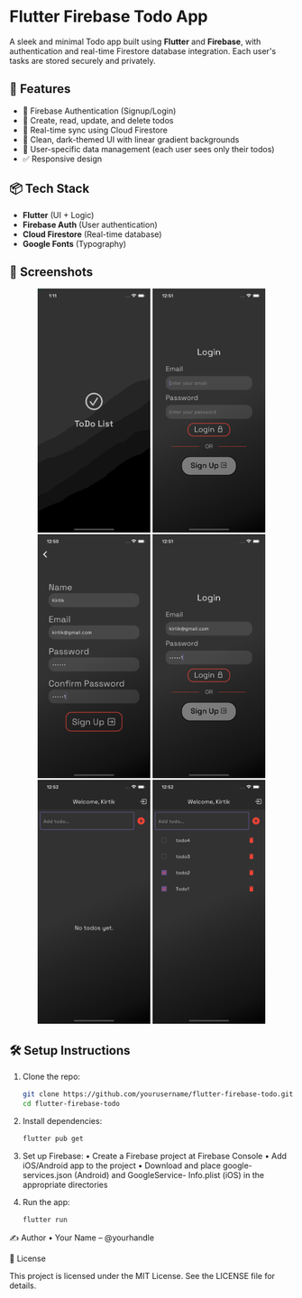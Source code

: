 # Flutter Firebase Todo App

A sleek and minimal Todo app built using **Flutter** and **Firebase**, with authentication and real-time Firestore database integration. Each user's tasks are stored securely and privately.

## 🚀 Features

- 🔐 Firebase Authentication (Signup/Login)
- 📝 Create, read, update, and delete todos
- 🔄 Real-time sync using Cloud Firestore
- 🎨 Clean, dark-themed UI with linear gradient backgrounds
- 👤 User-specific data management (each user sees only their todos)
- ✅ Responsive design

## 📦 Tech Stack

- **Flutter** (UI + Logic)
- **Firebase Auth** (User authentication)
- **Cloud Firestore** (Real-time database)
- **Google Fonts** (Typography)

## 📸 Screenshots

<p align="center">
  <img src="images/screenshot/splashScreen.png" width="200"/>
  <img src="images/screenshot/loginempty.png" width="200"/>
  <img src="images/screenshot/signup.png" width="200"/>
  <img src="images/screenshot/loginfilled.png" width="200"/>
  <img src="images/screenshot/mainpage.png" width="200"/>
  <img src="images/screenshot/mainpage2.png" width="200"/>
</p>


## 🛠 Setup Instructions

1. Clone the repo:
   ```bash
   git clone https://github.com/yourusername/flutter-firebase-todo.git
   cd flutter-firebase-todo
   ```
   
2. Install dependencies:
   ```bash
   flutter pub get
   ```
   
3. Set up Firebase:
	•	Create a Firebase project at Firebase Console
	•	Add iOS/Android app to the project
	•	Download and place google-services.json (Android) and GoogleService-      Info.plist (iOS) in the appropriate directories

4. Run the app:
   ```bash
   flutter run
   ```

✍️ Author
	•	Your Name – @yourhandle

 📜 License

This project is licensed under the MIT License. See the LICENSE file for details.
